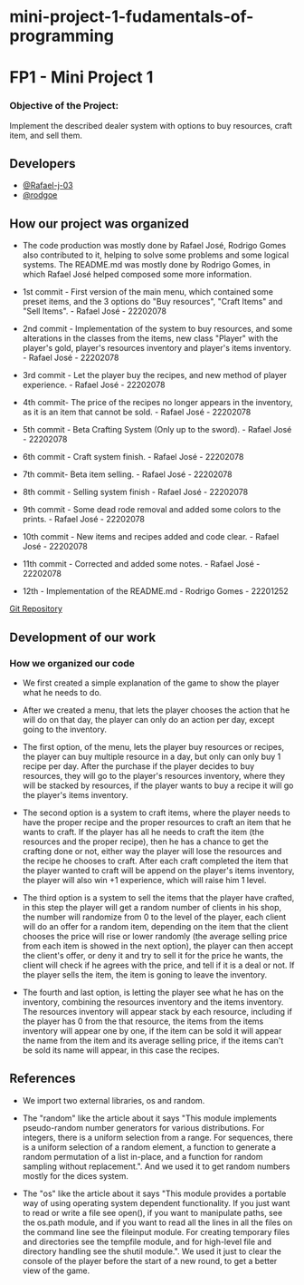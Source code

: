 # mini-project-1-fudamentals-of-programming

# FP1 - Mini Project 1

### Objective of the Project:

Implement the described dealer system with options to buy resources, craft item, and sell them.
## Developers

- [@Rafael-j-03](https://github.com/Rafael-j-03)
- [@rodgoe](https://github.com/rodgoe)
## How our project was organized

- The code production was mostly done by Rafael José, Rodrigo Gomes also contributed to it, helping to solve some problems and some logical systems.
The README.md was mostly done by Rodrigo Gomes, in which Rafael José helped composed some more information.
- 1st commit - First version of the main menu, which contained some preset items, and the 3 options do "Buy resources", "Craft Items" and "Sell Items". - Rafael José - 22202078

- 2nd commit - Implementation of the system to buy resources, and some alterations in the classes from the items, new class "Player" with the player's gold, player's resources inventory and player's items inventory. - Rafael José - 22202078

- 3rd commit - Let the player buy the recipes, and new method of player experience. - Rafael José - 22202078

- 4th commit- The price of the recipes no longer appears in the inventory, as it is an item that cannot be sold. - Rafael José - 22202078

- 5th commit - Beta Crafting System (Only up to the sword). - Rafael José - 22202078

- 6th commit - Craft system finish. - Rafael José - 22202078

- 7th commit- Beta item selling. - Rafael José - 22202078

- 8th commit - Selling system finish - Rafael José - 22202078

- 9th commit - Some dead rode removal and added some colors to the prints. - Rafael José - 22202078

- 10th commit - New items and recipes added and code clear. - Rafael José - 22202078

- 11th commit - Corrected and added some notes. - Rafael José - 22202078

- 12th - Implementation of the README.md - Rodrigo Gomes - 22201252

[Git Repository](https://github.com/Rafael-j-03/IC-Project)
## Development of our work

### How we organized our code

- We first created a simple explanation of the game to show the player what he needs to do.

- After we created a menu, that lets the player chooses the action that he will do on that day, the player can only do an action per day, except going to the inventory.

- The first option, of the menu, lets the player buy resources or recipes, the player can buy multiple resource in a day, but only can only buy 1 recipe per day. After the purchase if the player decides to buy resources, they will go to the player's resources inventory, where they will be stacked by resources, if the player wants to buy a recipe it will go the player's items inventory.

- The second option is a system to craft items, where the player needs to have the proper recipe and the proper resources to craft an item that he wants to craft. If the player has all he needs to craft the item (the resources and the proper recipe), then he has a chance to get the crafting done or not, either way the player will lose the resources and the recipe he chooses to craft. After each craft completed the item that the player wanted to craft will be append on the player's items inventory, the player will also win +1 experience, which will raise him 1 level.

- The third option is a system to sell the items that the player have crafted, in this step the player will get a random number of clients in his shop, the number will randomize from 0 to the level of the player, each client will do an offer for a random item, depending on the item that the client chooses the price will rise or lower randomly (the average selling price from each item is showed in the next option), the player can then accept the client's offer, or deny it and try to sell it for the price he wants, the client will check if he agrees with the price, and tell if it is a deal or not. If the player sells the item, the item is goning to leave the inventory.

- The fourth and last option, is letting the player see what he has on the inventory, combining the resources inventory and the items inventory. The resources inventory will appear stack by each resource, including if the player has 0 from the that resource, the items from the items inventory will appear one by one, if the item can be sold it will appear the name from the item and its average selling price, if the items can't be sold its name will appear, in this case the recipes.

## References

- We import two external libraries, os and random.
  
- The "random" like the article about it says "This module implements pseudo-random number generators for various distributions.
For integers, there is a uniform selection from a range. For sequences, there is a uniform selection of a random element, a function to generate a random permutation of a list in-place, and a function for random sampling without replacement.". And we used it to get random numbers mostly for the dices system.

- The "os" like the article about it says "This module provides a portable way of using operating system dependent functionality. If you just want to read or write a file see open(), if you want to manipulate paths, see the os.path module, and if you want to read all the lines in all the files on the command line see the fileinput module. For creating temporary files and directories see the tempfile module, and for high-level file and directory handling see the shutil module.". We used it just to clear the console of the player before the start of a new round, to get a better view of the game.
